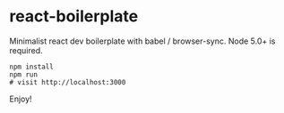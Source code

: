 # react-boilerplate
Minimalist react dev boilerplate with babel / browser-sync.
Node 5.0+ is required.

```
npm install
npm run
# visit http://localhost:3000
```

Enjoy!
